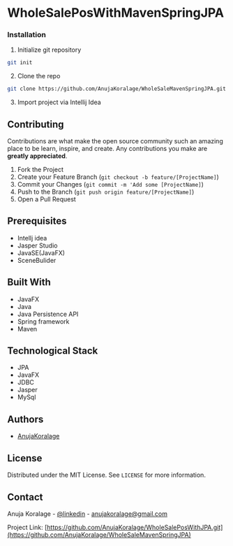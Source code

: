 # WholeSalePosWithMavenSpringJPA

### Installation

1. Initialize git repository
```sh
git init
```
2. Clone the repo
```sh
git clone https://github.com/AnujaKoralage/WholeSaleMavenSpringJPA.git
```
3. Import project via Intellij Idea

## Contributing

Contributions are what make the open source community such an amazing place to be learn, inspire, and create. Any contributions you make are **greatly appreciated**.

1. Fork the Project
2. Create your Feature Branch (`git checkout -b feature/[ProjectName]`)
3. Commit your Changes (`git commit -m 'Add some [ProjectName]`)
4. Push to the Branch (`git push origin feature/[ProjectName]`)
5. Open a Pull Request

## Prerequisites

+ Intellj idea
+ Jasper Studio
+ JavaSE(JavaFX)
+ SceneBulider

## Built With

+ JavaFX
+ Java
+ Java Persistence API
+ Spring framework
+ Maven

## Technological Stack

- JPA
- JavaFX
- JDBC
- Jasper
- MySql

## Authors

- [AnujaKoralage](https://github.com/AnujaKoralage)

## License

Distributed under the MIT License. See `LICENSE` for more information.

## Contact

Anuja Koralage - [@linkedin](https://www.linkedin.com/in/anuja-koralage-a2550a143/) - anujakoralage@gmail.com

Project Link: [https://github.com/AnujaKoralage/WholeSalePosWithJPA.git](https://github.com/AnujaKoralage/WholeSaleMavenSpringJPA)
